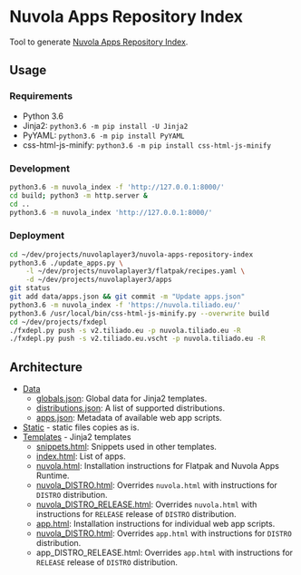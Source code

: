 Nuvola Apps Repository Index
============================

Tool to generate [Nuvola Apps Repository Index](https://nuvola.tiliado.eu).

Usage
-----

### Requirements

  * Python 3.6
  * Jinja2: `python3.6 -m pip install -U Jinja2`
  * PyYAML: `python3.6 -m pip install PyYAML`
  * css-html-js-minify: `python3.6 -m pip install css-html-js-minify`

### Development

```sh
python3.6 -m nuvola_index -f 'http://127.0.0.1:8000/'
cd build; python3 -m http.server &
cd ..
python3.6 -m nuvola_index 'http://127.0.0.1:8000/'

```

### Deployment

```sh
cd ~/dev/projects/nuvolaplayer3/nuvola-apps-repository-index
python3.6 ./update_apps.py \
    -l ~/dev/projects/nuvolaplayer3/flatpak/recipes.yaml \
    -d ~/dev/projects/nuvolaplayer3/apps
git status
git add data/apps.json && git commit -m "Update apps.json"
python3.6 -m nuvola_index -f 'https://nuvola.tiliado.eu/'
python3.6 /usr/local/bin/css-html-js-minify.py --overwrite build
cd ~/dev/projects/fxdepl
./fxdepl.py push -s v2.tiliado.eu -p nuvola.tiliado.eu -R
./fxdepl.py push -s v2.tiliado.eu.vscht -p nuvola.tiliado.eu -R
```

Architecture
------------

 * [Data](./data)
   - [globals.json](./data/globals.json): Global data for Jinja2 templates.
   - [distributions.json](./data/distributions.json): A list of supported distributions.
   - [apps.json](./data/apps.json): Metadata of available web app scripts.
 * [Static](./static) - static files copies as is.
 * [Templates](./templates) - Jinja2 templates
   - [snippets.html](./templates/snippets.html): Snippets used in other templates.
   - [index.html](./templates/index.html): List of apps.
   - [nuvola.html](./templates/nuvola.html): Installation instructions for Flatpak and Nuvola Apps Runtime.
   - [nuvola_DISTRO.html](./templates/nuvola_debian.html): Overrides `nuvola.html` with instructions for `DISTRO`
     distribution.
   - [nuvola_DISTRO_RELEASE.html](./templates/nuvola_debian_jessie.html): Overrides `nuvola.html` with instructions 
     for `RELEASE` release of `DISTRO` distribution.
   - [app.html](./templates/app.html): Installation instructions for individual web app scripts.
   - [nuvola_DISTRO.html](./templates/app_ubuntu.html): Overrides `app.html` with instructions for `DISTRO`
     distribution.
   - app_DISTRO_RELEASE.html: Overrides `app.html` with instructions 
     for `RELEASE` release of `DISTRO` distribution.
